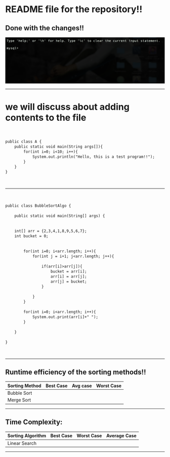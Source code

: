 # README file for the repository!!  </br>
## Done with the changes!!

![alt text](Pictures/Pic.png "Image added") </br>

---------------------------------------------------------------------------------------------


# we will discuss about adding contents to the file
</br>

```
public class A {
    public static void main(String args[]){
        for(int i=0; i<10; i++){
            System.out.println("Hello, this is a test program!!"); 
        }
    }
}
```


</br>


---------------------------------------------------------------------------------------------

</br>

```
public class BubbleSortAlgo {

	public static void main(String[] args) {
	    
	        
    int[] arr = {2,3,4,1,8,9,5,6,7};
    int bucket = 0; 
    
	    
	    for(int i=0; i<arr.length; i++){
	        for(int j = i+1; j<arr.length; j++){
	            
	            if(arr[i]>arr[j]){
	                bucket = arr[i];
	                arr[i] = arr[j];
	                arr[j] = bucket; 
	            }
	            
	        }
	    }
	    
	    for(int i=0; i<arr.length; i++){
	        System.out.print(arr[i]+" ");
	    }
		
	}

}
```

</br>


---------------------------------------------------------------------------------------------

## Runtime efficiency of the sorting methods!!

| Sorting Method  | Best Case     | Avg case        | Worst Case    |
| --------------- | ------------- | --------------- | ------------  |
| Bubble Sort     |               |                 |               |
| Merge Sort      |               |                 |               |


---------------------------------------------------------------------------------------------

## Time Complexity:

Sorting Algorithm | Best Case | Worst Case | Average Case
--- | --- | --- | ---
Linear Search| | | 


---------------------------------------------------------------------------------------------
